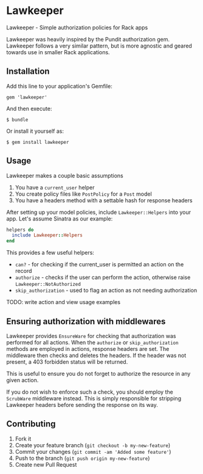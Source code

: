 # Lawkeeper

Lawkeeper - Simple authorization policies for Rack apps

Lawkeeper was heavily inspired by the Pundit authorization gem.  Lawkeeper
follows a very similar pattern, but is more agnostic and geared towards use
in smaller Rack applications.

## Installation

Add this line to your application's Gemfile:

    gem 'lawkeeper'

And then execute:

    $ bundle

Or install it yourself as:

    $ gem install lawkeeper

## Usage

Lawkeeper makes a couple basic assumptions

1) You have a `current_user` helper
2) You create policy files like `PostPolicy` for a `Post` model
3) You have a headers method with a settable hash for response headers

After setting up your model policies, include `Lawkeeper::Helpers`
into your app.  Let's assume Sinatra as our example:

```ruby
helpers do
  include Lawkeeper::Helpers
end
```

This provides a few useful helpers:

* `can?` - for checking if the current_user is permitted an action on the
  record
* `authorize` - checks if the user can perform the action, otherwise raise
  `Lawkeeper::NotAuthorized`
* `skip_authorization` - used to flag an action as not needing authorization

TODO: write action and view usage examples

## Ensuring authorization with middlewares

Lawkeeper provides `EnsureWare` for checking that authorization was performed
for all actions.  When the `authorize` or `skip_authorization` methods are
employed in actions, response headers are set.  The middleware then checks
and deletes the headers.  If the header was not present, a 403 forbidden status
will be returned.

This is useful to ensure you do not forget to authorize the resource in any
given action.

If you do not wish to enforce such a check, you should employ the `ScrubWare`
middleware instead.  This is simply responsible for stripping Lawkeeper headers
before sending the response on its way.

## Contributing

1. Fork it
2. Create your feature branch (`git checkout -b my-new-feature`)
3. Commit your changes (`git commit -am 'Added some feature'`)
4. Push to the branch (`git push origin my-new-feature`)
5. Create new Pull Request
